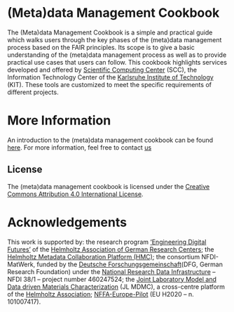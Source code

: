 # (Meta)data Management Cookbook
The (Meta)data Management Cookbook is a simple and practical guide which walks users through the key phases of the (meta)data management process based on the FAIR principles. 
Its scope is to give a basic understanding of the (meta)data management process as well as to provide practical use cases that users can follow. 
This cookbook highlights services developed and offered by  [Scientific Computing Center](https://www.scc.kit.edu) (SCC), the Information Technology Center of the [Karlsruhe Institute of Technology](https://www.kit.edu) (KIT). 
These tools are customized to meet the specific requirements of different projects.

# More Information
An introduction to the (meta)data management cookbook can be found [here](https://jl-mdmc-helmholtz.de/mdmc-activities/metadata-working-group/metadata-management-cookbook/).
For more information, feel free to contact [us](training@scc.kit.edu)

## License
The (meta)data management cookbook is licensed under the [Creative Commons Attribution 4.0 International License](https://creativecommons.org/licenses/by/4.0/).

# Acknowledgements
This work is supported by: the research program [‘Engineering Digital Futures’](https://www.helmholtz.de/en/research/research-fields/information/engineering-digital-futures/) of the [Helmholtz Association of German Research Centers](https://www.helmholtz.de/en); the [Helmholtz Metadata Collaboration Platform (HMC)](https://helmholtz-metadaten.de/); the consortium NFDI-MatWerk, funded by the [Deutsche Forschungsgemeinschaft](https://www.dfg.de/de)(DFG, German Research Foundation) under the [National Research Data Infrastructure](https://www.nfdi.de) – NFDI 38/1 – project number 460247524; the [Joint Laboratory Model and Data driven Materials Characterization](https://jl-mdmc-helmholtz.de/) (JL MDMC), a cross-centre platform of the [Helmholtz Association](https://www.helmholtz.de/); [NFFA-Europe-Pilot](https://nffa.eu/) (EU H2020 – n. 101007417).


